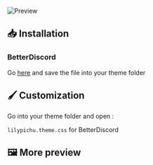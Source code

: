 ![Preview](https://nyri4.github.io/LilyPichu/assets/preview.png)

## 📥 Installation
### BetterDiscord

Go [here](https://betterdiscord.app/theme/LilyPichu) and save the file into your theme folder

## 🖌️ Customization
Go into your theme folder and open :

`lilypichu.theme.css` for BetterDiscord

## 🖼️ More preview


